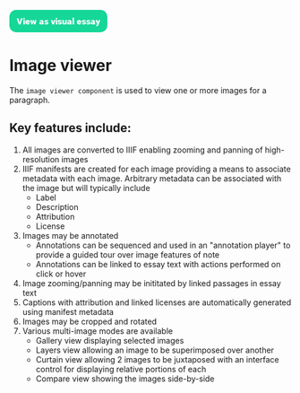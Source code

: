 <a href="https://visual-essays.app"><img src="/ve-button.png"></a>

# Image viewer

The `image viewer component` is used to view one or more images for a paragraph.

## Key features include:

1. All images are converted to IIIF enabling zooming and panning of high-resolution images
2. IIIF manifests are created for each image providing a means to associate metadata with each image.  Arbitrary metadata can be associated with the image but will typically include
    - Label
    - Description
    - Attribution
    - License
3. Images may be annotated
    - Annotations can be sequenced and used in an "annotation player" to provide a guided tour over image features of note
    - Annotations can be linked to essay text with actions performed on click or hover
4. Image zooming/panning may be inititated by linked passages in essay text
5. Captions with attribution and linked licenses are automatically generated using manifest metadata
6. Images may be cropped and rotated
7. Various multi-image modes are available
    - Gallery view displaying selected images
    - Layers view allowing an image to be superimposed over another
    - Curtain view allowing 2 images to be juxtaposed with an interface control for displaying relative portions of each
    - Compare view showing the images side-by-side
